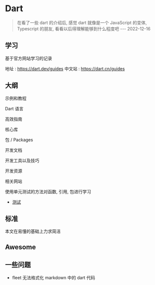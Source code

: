 # Dart

> 在看了一些 dart 的介绍后, 感觉 dart 就像是一个 JavaScript 的变体, Typescript 的朋友, 看看以后得理解能够到什么程度吧 --- 2022-12-16

## 学习

基于官方网站学习的记录

地址 : <https://dart.dev/guides>
中文站 : <https://dart.cn/guides>

## 大纲

示例和教程

Dart 语言

高效指南

核心库

包 / Packages

开发文档

开发工具以及技巧

开发资源

相关网站


使用单元测试的方法对函数, 引用, 包进行学习

- [测试](7_tests/index.md)

## 标准

本文在易懂的基础上力求简洁

## Awesome

## 一些问题

- fleet 无法格式化 markdown 中的 dart 代码
